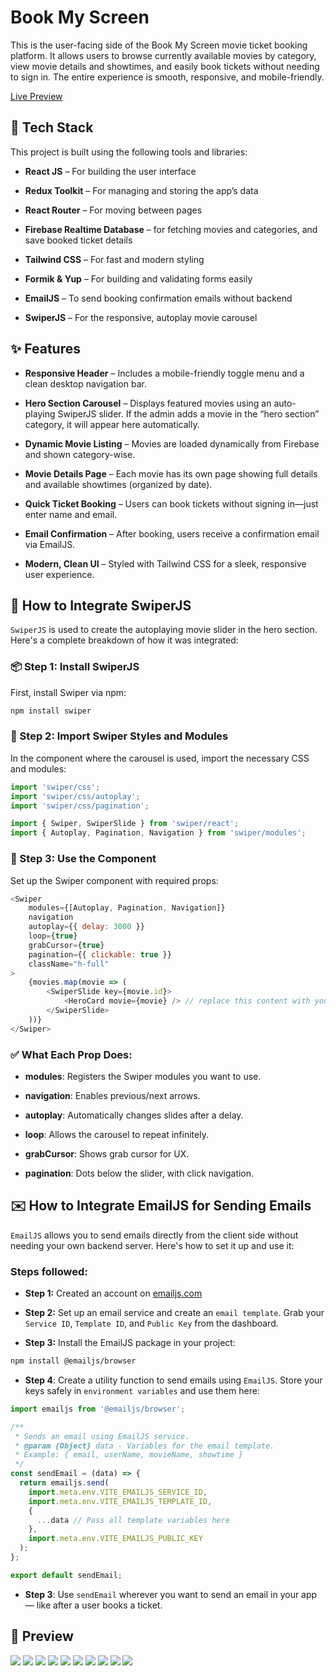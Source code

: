 # Book My Screen

This is the user-facing side of the Book My Screen movie ticket booking platform. It allows users to browse currently available movies by category, view movie details and showtimes, and easily book tickets without needing to sign in. The entire experience is smooth, responsive, and mobile-friendly.

[Live Preview](https://book-my-screen.vercel.app/)

## 🧰 Tech Stack

This project is built using the following tools and libraries:

* **React JS** – For building the user interface

* **Redux Toolkit** – For managing and storing the app’s data

* **React Router** – For moving between pages

* **Firebase Realtime Database** – for fetching movies and categories, and save booked ticket details

* **Tailwind CSS** – For fast and modern styling

* **Formik & Yup** – For building and validating forms easily

* **EmailJS** – To send booking confirmation emails without backend

* **SwiperJS** – For the responsive, autoplay movie carousel

## ✨ Features

* **Responsive Header** – Includes a mobile-friendly toggle menu and a clean desktop navigation bar.

* **Hero Section Carousel** – Displays featured movies using an auto-playing SwiperJS slider. If the admin adds a movie in the “hero section” category, it will appear here automatically.

* **Dynamic Movie Listing** – Movies are loaded dynamically from Firebase and shown category-wise.

* **Movie Details Page** – Each movie has its own page showing full details and available showtimes (organized by date).

* **Quick Ticket Booking** – Users can book tickets without signing in—just enter name and email.

* **Email Confirmation** – After booking, users receive a confirmation email via EmailJS.

* **Modern, Clean UI** – Styled with Tailwind CSS for a sleek, responsive user experience.

## 🔄 How to Integrate SwiperJS

`SwiperJS` is used to create the autoplaying movie slider in the hero section. Here's a complete breakdown of how it was integrated:

### 📦 Step 1: Install SwiperJS

First, install Swiper via npm:

```bash
npm install swiper
```

### 🧠 Step 2: Import Swiper Styles and Modules

In the component where the carousel is used, import the necessary CSS and modules:

```js
import 'swiper/css';
import 'swiper/css/autoplay';
import 'swiper/css/pagination';

import { Swiper, SwiperSlide } from 'swiper/react';
import { Autoplay, Pagination, Navigation } from 'swiper/modules';
```

### 🧱 Step 3: Use the <Swiper> Component

Set up the Swiper component with required props:

```js
<Swiper
    modules={[Autoplay, Pagination, Navigation]}
    navigation
    autoplay={{ delay: 3000 }}
    loop={true}
    grabCursor={true}
    pagination={{ clickable: true }}
    className="h-full"
>
    {movies.map(movie => (
        <SwiperSlide key={movie.id}>
            <HeroCard movie={movie} /> // replace this content with your data 
        </SwiperSlide>
    ))}
</Swiper>
```

### ✅ What Each Prop Does:

* **modules**: Registers the Swiper modules you want to use.

* **navigation**: Enables previous/next arrows.

* **autoplay**: Automatically changes slides after a delay.

* **loop**: Allows the carousel to repeat infinitely.

* **grabCursor**: Shows grab cursor for UX.

* **pagination**: Dots below the slider, with click navigation.

## ✉️ How to Integrate EmailJS for Sending Emails

`EmailJS` allows you to send emails directly from the client side without needing your own backend server. Here's how to set it up and use it:

### Steps followed:

* **Step 1:** Created an account on [emailjs.com](https://www.emailjs.com/)

* **Step 2:** Set up an email service and create an `email template`. Grab your `Service ID`, `Template ID`, and `Public Key` from the dashboard.

* **Step 3:** Install the EmailJS package in your project:

```bash
npm install @emailjs/browser
```

* **Step 4**: Create a utility function to send emails using `EmailJS`. Store your keys safely in `environment variables` and use them here:

```js
import emailjs from '@emailjs/browser';

/**
 * Sends an email using EmailJS service.
 * @param {Object} data - Variables for the email template.
 * Example: { email, userName, movieName, showtime }
 */
const sendEmail = (data) => {
  return emailjs.send(
    import.meta.env.VITE_EMAILJS_SERVICE_ID,
    import.meta.env.VITE_EMAILJS_TEMPLATE_ID,
    {
      ...data // Pass all template variables here
    },
    import.meta.env.VITE_EMAILJS_PUBLIC_KEY
  );
};

export default sendEmail;
```

* **Step 3**: Use `sendEmail` wherever you want to send an email in your app — like after a user books a ticket.

## 📸 Preview

<img src="./public/01.png" />
<img src="./public/02.png" />
<img src="./public/03.png" />
<img src="./public/04.png" />
<img src="./public/05.png" />
<img src="./public/06.png" />
<img src="./public/07.png" />
<img src="./public/08.png" />
<img src="./public/09.png" />
<img src="./public/10.png" />